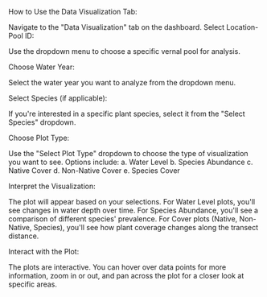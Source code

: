 How to Use the Data Visualization Tab:

Navigate to the "Data Visualization" tab on the dashboard.
Select Location-Pool ID:

Use the dropdown menu to choose a specific vernal pool for analysis.


Choose Water Year:

Select the water year you want to analyze from the dropdown menu.


Select Species (if applicable):

If you're interested in a specific plant species, select it from the "Select Species" dropdown.


Choose Plot Type:

Use the "Select Plot Type" dropdown to choose the type of visualization you want to see. Options include:
a. Water Level
b. Species Abundance
c. Native Cover
d. Non-Native Cover
e. Species Cover


Interpret the Visualization:

The plot will appear based on your selections.
For Water Level plots, you'll see changes in water depth over time.
For Species Abundance, you'll see a comparison of different species' prevalence.
For Cover plots (Native, Non-Native, Species), you'll see how plant coverage changes along the transect distance.


Interact with the Plot:

The plots are interactive. You can hover over data points for more information, zoom in or out, and pan across the plot for a closer look at specific areas.